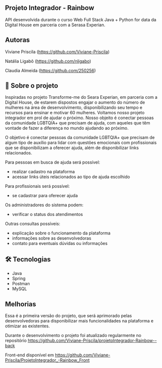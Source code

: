 
## Projeto Integrador - Rainbow

API desenvolvida durante o curso Web Full Stack Java + Python for data da Digital House em parceria com a Serasa Experian.


## Autoras

Viviane Priscila (https://github.com/Viviane-Priscila)

Natália Ligabô  (https://github.com/nligabo)

Claudia Almeida  (https://github.com/250256)

## 🚀 Sobre o projeto
Inspiradas no projeto Transforme-me do Seara Experian, em parceria com a Digital House, de estarem dispostos engajar o aumento do número de mulheres na área de desenvolvimento, disponibilizando seu tempo e recursos para ensinar e motivar 60 mulheres. Voltamos nosso projeto integrador em prol de ajudar o próximo. Nosso objeito é conectar pessoas da comunidade LGBTQIA+ que precisam de ajuda, com aqueles que têm vontade de fazer a diferença no mundo ajudando ao próximo.

O objetivo é conectar pessoas da comunidade LGBTQIA+ que precisam de algum tipo de auxílio para lidar com questões emocionais com profissionais que se disponibilizam a oferecer ajuda, além de disponibilizar links relacionados.

Para pessoas em busca de ajuda será possível:

- realizar cadastro na plataforma
- acessar links úteis relacionados ao tipo de ajuda escolhido

Para profissionais será possível:

- se cadastrar para oferecer ajuda

Os administradores do sistema podem:

- verificar o status dos atendimentos

Outras consultas possíveis:

- explicação sobre o funcionamento da plataforma
- informações sobre as desenvolvedoras
- contato para eventuais dúvidas ou informações



## 🛠 Tecnologias

- Java
- Spring
- Postman
- MySQL 

## Melhorias

Essa é a primeira versão do projeto, que será aprimorado pelas desenvolvedoras para disponibilizar mais funcionalidades na plataforma e otimizar as existentes.

Durante o desenvolvimento o projeto foi atualizado regularmente no repositório https://github.com/Viviane-Priscila/projetoIntegrador-Rainbow--back

Front-end disponível em https://github.com/Viviane-Priscila/ProjetoIntegrador_-Rainbow_Front

